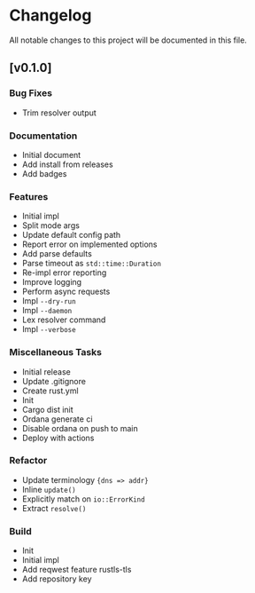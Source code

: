 # Changelog

All notable changes to this project will be documented in this file.

## [v0.1.0]

### Bug Fixes

- Trim resolver output

### Documentation

- Initial document
- Add install from releases
- Add badges

### Features

- Initial impl
- Split mode args
- Update default config path
- Report error on implemented options
- Add parse defaults
- Parse timeout as `std::time::Duration`
- Re-impl error reporting
- Improve logging
- Perform async requests
- Impl `--dry-run`
- Impl `--daemon`
- Lex resolver command
- Impl `--verbose`

### Miscellaneous Tasks

- Initial release
- Update .gitignore
- Create rust.yml
- Init
- Cargo dist init
- Ordana generate ci
- Disable ordana on push to main
- Deploy with actions

### Refactor

- Update terminology `{dns => addr}`
- Inline `update()`
- Explicitly match on `io::ErrorKind`
- Extract `resolve()`

### Build

- Init
- Initial impl
- Add reqwest feature rustls-tls
- Add repository key

<!-- generated by git-cliff -->
